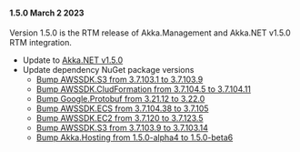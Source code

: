 #### 1.5.0 March 2 2023 ####

Version 1.5.0 is the RTM release of Akka.Management and Akka.NET v1.5.0 RTM integration.

* Update to [Akka.NET v1.5.0](https://github.com/akkadotnet/akka.net/releases/tag/1.5.0)
* Update dependency NuGet package versions
  * [Bump AWSSDK.S3 from 3.7.103.1 to 3.7.103.9](https://github.com/akkadotnet/Akka.Management/pull/1318)
  * [Bump AWSSDK.CludFormation from 3.7.104.5 to 3.7.104.11](https://github.com/akkadotnet/Akka.Management/pull/1275)
  * [Bump Google.Protobuf from 3.21.12 to 3.22.0](https://github.com/akkadotnet/Akka.Management/pull/1343)
  * [Bump AWSSDK.ECS from 3.7.104.38 to 3.7.105](https://github.com/akkadotnet/Akka.Management/pull/1385)
  * [Bump AWSSDK.EC2 from 3.7.120 to 3.7.123.5](https://github.com/akkadotnet/Akka.Management/pull/1368)
  * [Bump AWSSDK.S3 from 3.7.103.9 to 3.7.103.14](https://github.com/akkadotnet/Akka.Management/pull/1374)
  * [Bump Akka.Hosting from 1.5.0-alpha4 to 1.5.0-beta6](https://github.com/akkadotnet/Akka.Management/pull/1397)
